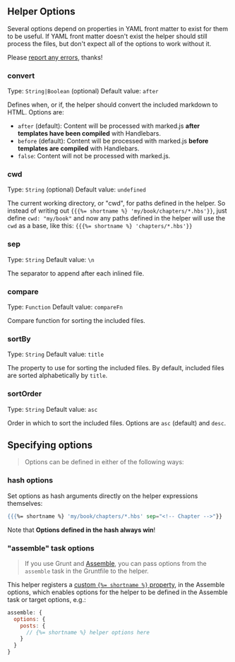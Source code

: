 ## Helper Options
Several options depend on properties in YAML front matter to exist for them to be useful. If YAML front matter doesn't exist the helper should still process the files, but don't expect all of the options to work without it.

Please [report any errors](https://github.com/helpers/handlebars-helper-post/issues/new), thanks!

### convert
Type: `String|Boolean` (optional)
Default value: `after`

Defines when, or if, the helper should convert the included markdown to HTML. Options are:

* `after` (default): Content will be processed with marked.js **after templates have been compiled** with Handlebars.
* `before` (default): Content will be processed with marked.js **before templates are compiled** with Handlebars.
* `false`: Content will not be processed with marked.js.

### cwd
Type: `String` (optional)
Default value: `undefined`

The current working directory, or "cwd", for paths defined in the helper. So instead of writing out `{{{%= shortname %} 'my/book/chapters/*.hbs'}}`, just define `cwd: "my/book"` and now any paths defined in the helper will use the `cwd` as a base, like this: `{{{%= shortname %} 'chapters/*.hbs'}}`

### sep
Type: `String`
Default value: `\n`

The separator to append after each inlined file.

### compare
Type: `Function`
Default value: `compareFn`

Compare function for sorting the included files.

### sortBy
Type: `String`
Default value: `title`

The property to use for sorting the included files. By default, included files are sorted alphabetically by `title`.

### sortOrder
Type: `String`
Default value: `asc`

Order in which to sort the included files. Options are `asc` (default) and `desc`.


## Specifying options
> Options can be defined in either of the following ways:

### hash options
Set options as hash arguments directly on the helper expressions themselves:

```handlebars
{{{%= shortname %} 'my/book/chapters/*.hbs' sep="<!-- Chapter -->"}}
```

Note that **Options defined in the hash always win**!


### "assemble" task options
> If you use Grunt and [Assemble](http://assemble.io), you can pass options from the `assemble` task in the Gruntfile to the helper.

This helper registers a [custom `{%= shortname %}` property](http://assemble.io/docs/Custom-Helpers.html), in the Assemble options, which enables options for the helper to be defined in the Assemble task or target options, e.g.:

```js
assemble: {
  options: {
    posts: {
      // {%= shortname %} helper options here
    }
  }
}
```